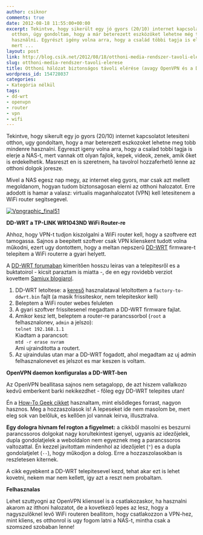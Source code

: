 ```yaml
---
author: csiknor
comments: true
date: 2012-08-18 11:55:00+00:00
excerpt: Tekintve, hogy sikerült egy jó gyors (20/10) internet kapcsolatot létesíteni
  otthon, úgy gondoltam, hogy a már beterezett eszközöket lehetne még több mindenre
  használni. Egyrészt igény volna arra, hogy a család többi tagja is elérje a NAS-t,
  mert ...
layout: post
link: http://blog.csik.net/2012/08/18/otthoni-media-rendszer-tavoli-elerese/
slug: otthoni-media-rendszer-tavoli-elerese
title: Otthoni hálózat biztonságos távoli elérése (avagy OpenVPN és a DD-WRT)
wordpress_id: 154728037
categories:
- Kategória nélkül
tags:
- dd-wrt
- openvpn
- router
- vpn
- wifi
---
```


Tekintve, hogy sikerult egy jo gyors (20/10) internet kapcsolatot letesiteni otthon, ugy gondoltam, hogy a mar beterezett eszkozoket lehetne meg tobb mindenre hasznalni. Egyreszt igeny volna arra, hogy a csalad tobbi tagja is elerje a NAS-t, mert vannak ott olyan fajlok, kepek, videok, zenek, amik őket is erdekelhetik. Masreszt en is szeretnem, ha tavolrol hozzaferhető lenne az otthoni dolgok joresze.

Mivel a NAS egesz nap megy, az internet eleg gyors, mar csak azt mellett megoldanom, hogyan tudom biztonsagosan elerni az otthoni halozatot. Erre adodott is hamar a valasz: virtualis maganhalozatot (VPN) kell letesitenem a WiFi router segitsegevel.

[![Vpngraphic_final51](http://csiknet.files.wordpress.com/2012/08/vpngraphic_final51-scaled1000.png?w=300)](http://csiknet.files.wordpress.com/2012/08/vpngraphic_final51-scaled1000.png)

**DD-WRT a TP-LINK WR1043ND WiFi Router-re**

Ahhoz, hogy VPN-t tudjon kiszolgalni a WiFi router kell, hogy a szoftvere ezt tamogassa. Sajnos a beepitett szoftver csak VPN klienskent tudott volna műkodni, ezert ugy dontottem, hogy a meltan nepszerű [DD-WRT](http://www.dd-wrt.com) firmware-t telepitem a WiFi routerre a gyari helyett.

A [DD-WRT forumaban](http://www.dd-wrt.com/wiki/index.php/Installation) kimeritően hosszu leiras van a telepitesről es a buktatoirol - kicsit paraztam is miatta -, de en egy rovidebb verziot kovettem [Samiux blogjarol](http://samiux.blogspot.hu/2010/03/howto-dd-wrt-on-tp-link-tl-wr1043nd.html?m=1).

  1. DD-WRT letoltese: a [kereső](http://www.dd-wrt.com/site/support/router-database) hasznalataval letoltottem a `factory-to-ddwrt.bin` fajlt (a masik frissiteskor, nem telepiteskor kell)
  2. Beleptem a WiFi router webes feluleten
  3. A gyari szoftver frissitesenel megadtam a DD-WRT firmware fajlat.
  4. Amikor kesz lett, beleptem a router-re parancssorbol (`root` a felhasznalonev, `admin` a jelszo):  
`telnet 192.168.1.1`  
Kiadtam a parancsot:  
`mtd -r erase nvram`  
Ami ujrainditotta a routert.
  5. Az ujraindulas utan mar a DD-WRT fogadott, ahol megadtam az uj admin felhasznalonevet es jelszot es mar keszen is voltam.

**OpenVPN daemon konfiguralas a DD-WRT-ben**

Az OpenVPN beallitasa sajnos nem setagalopp, de azt hiszem vallalkozo kedvű emberkent barki nekikezdhet - főleg egy DD-WRT telepites utan!

Én a [How-To Geek cikket](http://www.howtogeek.com/64433/how-to-install-and-configure-openvpn-on-your-dd-wrt-router/) hasznaltam, mint elsődleges forrast, nagyon hasznos. Meg a hozzaszolasok is! A lepeseket ide nem masolom be, mert eleg sok van belőluk, es kellően jol vannak leirva, illusztralva.

**Egy dologra hivnam fel rogton a figyelmet:** a cikkből masolni es beszurni parancssoros dolgokat nagy korultekintest igenyel, ugyanis az idezőjelek, dupla gondolatjelek a weboldalon nem egyeznek meg a parancssoros valtozattal. Én kezzel javitottam mindenhol az idezőjelet (`"`) es a dupla gondolatjelet (`--`), hogy műkodjon a dolog. Erre a hozzaszolasokban is reszletesen kiternek.

A cikk egyebkent a DD-WRT telepitesevel kezd, tehat akar ezt is lehet kovetni, nekem mar nem kellett, igy azt a reszt nem probaltam.

**Felhasznalas**

Lehet szuttyogni az OpenVPN klienssel is a csatlakozaskor, ha hasznalni akarom az itthoni halozatot, de a kovetkező lepes az lesz, hogy a nagyszulőknel levő WiFi routeren beallitom, hogy csatlakozzon a VPN-hez, mint kliens, es otthonrol is ugy fogom latni a NAS-t, mintha csak a szomszed szobaban lenne!
